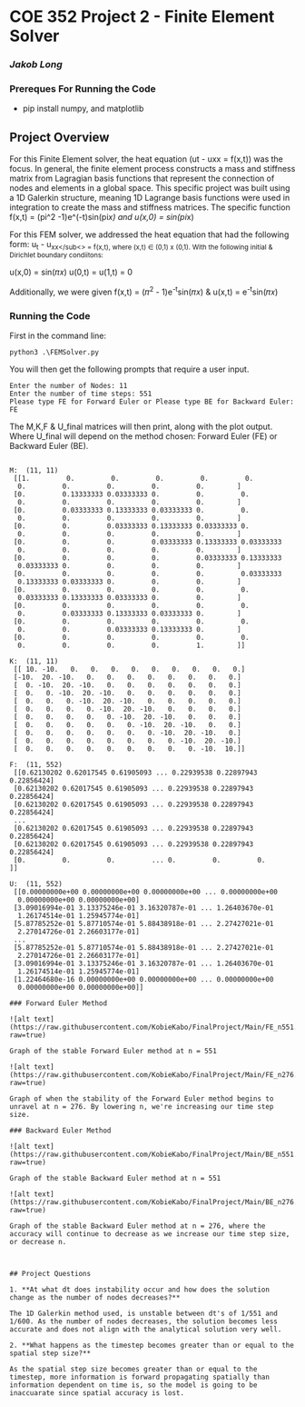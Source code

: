 # COE 352 Project 2 - Finite Element Solver
### _Jakob Long_

### Prereques For Running the Code
- pip install numpy, and matplotlib

## Project Overview
For this Finite Element solver, the heat equation (ut - uxx = f(x,t)) was the focus. In general, the finite element process constructs a mass and stiffness matrix from Lagragian basis functions that represent the connection of nodes and elements in a global space.
This specific project was built using a 1D Galerkin structure, meaning 1D Lagrange basis functions were used in integration to create the mass and stiffness matrices. The specific function f(x,t) = (pi^2 -1)e^(-t)sin(pi*x) and u(x,0) = sin(pi*x)

For this FEM solver, we addressed the heat equation that had the following form: u<sub>t</sub> - u<sub>xx</sub<> = f(x,t), where (x,t) ∈ (0,1) x (0,1). With the following initial & Dirichlet boundary condiitons:

u(x,0) = sin(𝜋𝑥)
u(0,t) = u(1,t) = 0

Additionally, we were given f(x,t) = (𝜋<sup>2</sup> - 1)e<sup>-t</sup>sin(𝜋𝑥) & u(x,t) = e<sup>-t</sup>sin(𝜋𝑥)
### Running the Code
First in the command line:
```
python3 .\FEMSolver.py
```

You will then get the following prompts that require a user input.
```
Enter the number of Nodes: 11
Enter the number of time steps: 551
Please type FE for Forward Euler or Please type BE for Backward Euler: FE
```
The M,K,F & U_final matrices will then  print, along with the plot output. Where U_final will depend on the method chosen: Forward Euler (FE) or Backward Euler (BE).

```

M:  (11, 11)
 [[1.         0.         0.         0.         0.         0.
  0.         0.         0.         0.         0.        ]
 [0.         0.13333333 0.03333333 0.         0.         0.
  0.         0.         0.         0.         0.        ]
 [0.         0.03333333 0.13333333 0.03333333 0.         0.
  0.         0.         0.         0.         0.        ]
 [0.         0.         0.03333333 0.13333333 0.03333333 0.
  0.         0.         0.         0.         0.        ]
 [0.         0.         0.         0.03333333 0.13333333 0.03333333
  0.         0.         0.         0.         0.        ]
 [0.         0.         0.         0.         0.03333333 0.13333333
  0.03333333 0.         0.         0.         0.        ]
 [0.         0.         0.         0.         0.         0.03333333
  0.13333333 0.03333333 0.         0.         0.        ]
 [0.         0.         0.         0.         0.         0.
  0.03333333 0.13333333 0.03333333 0.         0.        ]
 [0.         0.         0.         0.         0.         0.
  0.         0.03333333 0.13333333 0.03333333 0.        ]
 [0.         0.         0.         0.         0.         0.
  0.         0.         0.03333333 0.13333333 0.        ]
 [0.         0.         0.         0.         0.         0.
  0.         0.         0.         0.         1.        ]]

K:  (11, 11)
 [[ 10. -10.   0.   0.   0.   0.   0.   0.   0.   0.   0.]
 [-10.  20. -10.   0.   0.   0.   0.   0.   0.   0.   0.]
 [  0. -10.  20. -10.   0.   0.   0.   0.   0.   0.   0.]
 [  0.   0. -10.  20. -10.   0.   0.   0.   0.   0.   0.]
 [  0.   0.   0. -10.  20. -10.   0.   0.   0.   0.   0.]
 [  0.   0.   0.   0. -10.  20. -10.   0.   0.   0.   0.]
 [  0.   0.   0.   0.   0. -10.  20. -10.   0.   0.   0.]
 [  0.   0.   0.   0.   0.   0. -10.  20. -10.   0.   0.]
 [  0.   0.   0.   0.   0.   0.   0. -10.  20. -10.   0.]
 [  0.   0.   0.   0.   0.   0.   0.   0. -10.  20. -10.]
 [  0.   0.   0.   0.   0.   0.   0.   0.   0. -10.  10.]]

F:  (11, 552)
 [[0.62130202 0.62017545 0.61905093 ... 0.22939538 0.22897943 0.22856424]
 [0.62130202 0.62017545 0.61905093 ... 0.22939538 0.22897943 0.22856424]
 [0.62130202 0.62017545 0.61905093 ... 0.22939538 0.22897943 0.22856424]
 ...
 [0.62130202 0.62017545 0.61905093 ... 0.22939538 0.22897943 0.22856424]
 [0.62130202 0.62017545 0.61905093 ... 0.22939538 0.22897943 0.22856424]
 [0.         0.         0.         ... 0.         0.         0.        ]]

U:  (11, 552)
 [[0.00000000e+00 0.00000000e+00 0.00000000e+00 ... 0.00000000e+00
  0.00000000e+00 0.00000000e+00]
 [3.09016994e-01 3.13375246e-01 3.16320787e-01 ... 1.26403670e-01
  1.26174514e-01 1.25945774e-01]
 [5.87785252e-01 5.87710574e-01 5.88438918e-01 ... 2.27427021e-01
  2.27014726e-01 2.26603177e-01]
 ...
 [5.87785252e-01 5.87710574e-01 5.88438918e-01 ... 2.27427021e-01
  2.27014726e-01 2.26603177e-01]
 [3.09016994e-01 3.13375246e-01 3.16320787e-01 ... 1.26403670e-01
  1.26174514e-01 1.25945774e-01]
 [1.22464680e-16 0.00000000e+00 0.00000000e+00 ... 0.00000000e+00
  0.00000000e+00 0.00000000e+00]]

### Forward Euler Method

![alt text](https://raw.githubusercontent.com/KobieKabo/FinalProject/Main/FE_n551.png?raw=true)

Graph of the stable Forward Euler method at n = 551

![alt text](https://raw.githubusercontent.com/KobieKabo/FinalProject/Main/FE_n276.png?raw=true)

Graph of when the stability of the Forward Euler method begins to unravel at n = 276. By lowering n, we're increasing our time step size.

### Backward Euler Method

![alt text](https://raw.githubusercontent.com/KobieKabo/FinalProject/Main/BE_n551.png?raw=true)

Graph of the stable Backward Euler method at n = 551

![alt text](https://raw.githubusercontent.com/KobieKabo/FinalProject/Main/BE_n276.png?raw=true)

Graph of the stable Backward Euler method at n = 276, where the accuracy will continue to decrease as we increase our time step size, or decrease n.



## Project Questions

1. **At what dt does instability occur and how does the solution change as the number of nodes decreases?**

The 1D Galerkin method used, is unstable between dt's of 1/551 and 1/600. As the number of nodes decreases, the solution becomes less accurate and does not align with the analytical solution very well. 

2. **What happens as the timestep becomes greater than or equal to the spatial step size?** 

As the spatial step size becomes greater than or equal to the timestep, more information is forward propagating spatially than information dependent on time is, so the model is going to be inaccuarate since spatial accuracy is lost.





